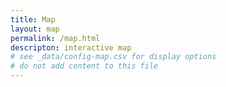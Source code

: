 ```yaml
---
title: Map
layout: map
permalink: /map.html
descripton: interactive map
# see _data/config-map.csv for display options
# do not add content to this file
---
```

